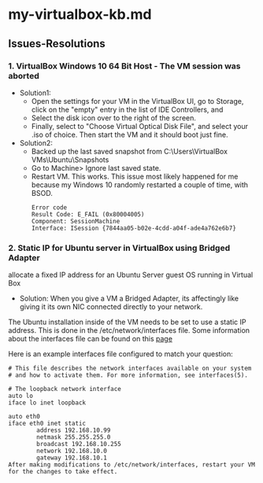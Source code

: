 # my-virtualbox-kb.md


## Issues-Resolutions 

### 1. VirtualBox Windows 10 64 Bit Host - The VM session was aborted

- Solution1:
    - Open the settings for your VM in the VirtualBox UI, go to Storage, click on the "empty" entry in the list of IDE Controllers, and
    - Select the disk icon over to the right of the screen. 
    - Finally, select to "Choose Virtual Optical Disk File", and select your .iso of choice. Then start the VM and it should boot just fine.
- Solution2:
    - Backed up the last saved snapshot from C:\Users\\VirtualBox VMs\Ubuntu\Snapshots
    - Go to Machine> Ignore last saved state.
    - Restart VM.
      This works.
      This issue most likely happened for me because my Windows 10 randomly restarted a couple of time, with BSOD.
      ```
      Error code
      Result Code: E_FAIL (0x80004005)
      Component: SessionMachine
      Interface: ISession {7844aa05-b02e-4cdd-a04f-ade4a762e6b7}
      ```

### 2. Static IP for Ubuntu server in VirtualBox using Bridged Adapter
allocate a fixed IP address for an Ubuntu Server   guest OS running in Virtual Box

- Solution:
When you give a VM a Bridged Adapter, its affectingly like giving it its own NIC connected directly to your network.

The Ubuntu installation inside of the VM needs to be set to use a static IP address. This is done in the  /etc/network/interfaces file. Some information about the interfaces file can be found on this [page](https://help.ubuntu.com/18.04/serverguide/network-configuration.html)

Here is an example interfaces file configured to match your question:
```
# This file describes the network interfaces available on your system
# and how to activate them. For more information, see interfaces(5).

# The loopback network interface
auto lo
iface lo inet loopback

auto eth0
iface eth0 inet static
        address 192.168.10.99
        netmask 255.255.255.0
        broadcast 192.168.10.255
        network 192.168.10.0
        gateway 192.168.10.1
After making modifications to /etc/network/interfaces, restart your VM for the changes to take effect.
```


